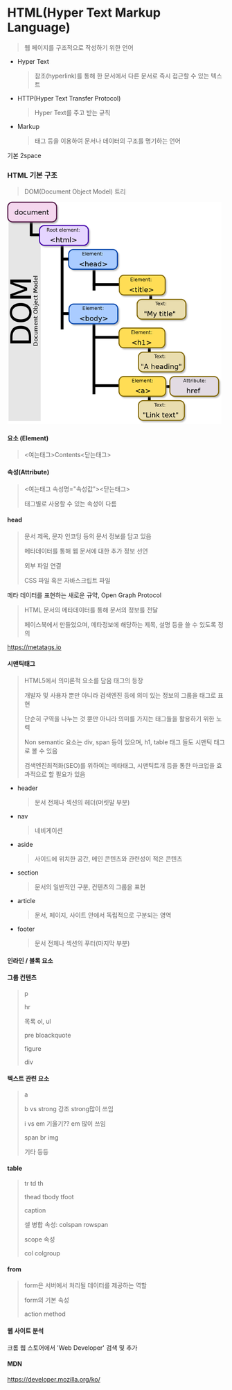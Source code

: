 # HTML(Hyper Text Markup Language)

> 웹 페이지를 구조적으로 작성하기 위한 언어

* Hyper Text

  > 참조(hyperlink)를 통해 한 문서에서 다른 문서로 즉시 접근할 수 있는 텍스트

* HTTP(Hyper Text Transfer Protocol)

  > Hyper Text를 주고 받는 규칙

* Markup

  > 태그 등을 이용하여 문서나 데이터의 구조를 명기하는 언어



기본 2space



### HTML 기본 구조

> DOM(Document Object Model) 트리

<img src="HTML.assets/1024px-DOM-model.svg.png" alt="1024px-DOM-model.svg" style="zoom:50%;" />



#### 요소 (Element)

> <여는태그>Contents<닫는태그>

#### 속성(Attribute)

> <여는태그 속성명="속성값"><닫는태그>
>
> 태그별로 사용할 수 있는 속성이 다름



#### head

> 문서 제목, 문자 인코딩 등의 문서 정보를 담고 있음
>
> 메타데이터를 통해 웹 문서에 대한 추가 정보 선언
>
> 외부 파일 연결
>
> CSS 파일 혹은 자바스크립트 파일



메타 데이터를 표현하는 새로운 규약, Open Graph Protocol

> HTML 문서의 메타데이터를 통해 문서의 정보를 전달
>
> 페이스북에서 만들었으며, 메타정보에 해당하는 제목, 설명 등을 쓸 수 있도록 정의

https://metatags.io



#### 시맨틱태그

> HTML5에서 의미론적 요소를 담음 태그의 등장
>
> 개발자 및 사용자 뿐만 아니라 검색엔진 등에 의미 있는 정보의 그룹을 태그로 표현
>
> 단순히 구역을 나누는 것 뿐만 아니라 의미를 가지는 태그들을 활용하기 위한 노력
>
> Non semantic 요소는 div, span 등이 있으며, h1, table 태그 들도 시맨틱 태그로 볼 수 있음
>
> 검색엔진최적화(SEO)를 위하여는 메타태그, 시맨틱트개 등을 통한 마크업을 효과적으로 할 필요가 있음

* header

  > 문서 전체나 섹션의 헤더(머릿말 부분)

* nav

  > 네비게이션

* aside

  > 사이드에 위치한 공간, 메인 콘텐츠와 관련성이 적은 콘텐츠

* section

  > 문서의 일반적인 구분, 컨텐츠의 그룹을 표현

* article

  > 문서, 페이지, 사이트 안에서 독립적으로 구분되는 영역

* footer

  > 문서 전체나 섹션의 푸터(마지막 부분)



#### 인라인 / 블록 요소



#### 그룹 컨텐츠

> p
>
> hr
>
> 목록 ol, ul
>
> pre bloackquote
>
> figure
>
> div



#### 텍스트 관련 요소

> a
>
> b vs strong 강조 strong많이 쓰임
>
> i vs em 기울기?? em 많이 쓰임
>
> span br img
>
> 기타 등등



#### table

> tr td th
>
> thead tbody tfoot
>
> caption
>
> 셀 병합 속성: colspan rowspan
>
> scope 속성
>
> col colgroup



#### from

> form은 서버에서 처리될 데이터를 제공하는 역할
>
> form의 기본 속성
>
> action method



#### 웹 사이트 분석

크롬 웹 스토어에서 'Web Developer' 검색 및 추가



#### MDN

https://developer.mozilla.org/ko/